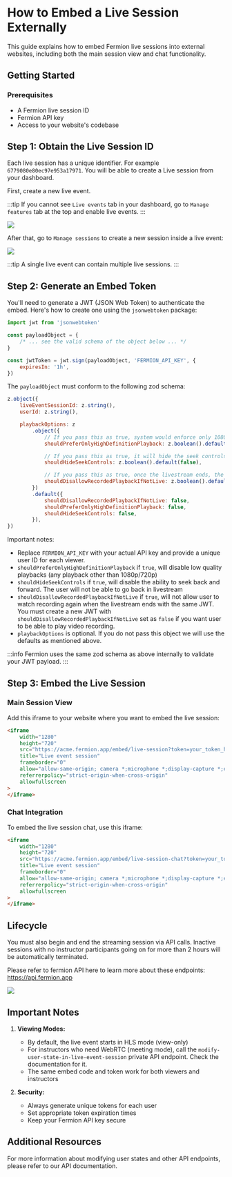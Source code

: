 # How to Embed a Live Session Externally

This guide explains how to embed Fermion live sessions into external websites, including both the main session view and chat functionality.

## Getting Started

### Prerequisites

-   A Fermion live session ID
-   Fermion API key
-   Access to your website's codebase

## Step 1: Obtain the Live Session ID

Each live session has a unique identifier. For example `6779080e80ec97e953a17971`. You will be able to create a Live session from your dashboard.

First, create a new live event.

:::tip
If you cannot see `Live events` tab in your dashboard, go to `Manage features` tab at the top and enable live events.
:::

![](https://codedamn-website-assets.s3.us-east-1.amazonaws.com/uploads/04-01-2025/screenshot-000662%402x.bbidar.png)

After that, go to `Manage sessions` to create a new session inside a live event:

![](https://codedamn-website-assets.s3.us-east-1.amazonaws.com/uploads/04-01-2025/screenshot-000663%402x.yakscf.png)

:::tip
A single live event can contain multiple live sessions.
:::

## Step 2: Generate an Embed Token

You'll need to generate a JWT (JSON Web Token) to authenticate the embed. Here's how to create one using the `jsonwebtoken` package:

```javascript
import jwt from 'jsonwebtoken'

const payloadObject = {
	/* ... see the valid schema of the object below ... */
}

const jwtToken = jwt.sign(payloadObject, 'FERMION_API_KEY', {
	expiresIn: '1h',
})
```

The `payloadObject` must conform to the following zod schema:

```js
z.object({
	liveEventSessionId: z.string(),
	userId: z.string(),

	playbackOptions: z
		.object({
			// If you pass this as true, system would enforce only 1080p and 720p modes of playback. Note: Passing this as true might result in buffering on user side if their internet is not fast (as this disables low quality playback versions)
			shouldPreferOnlyHighDefinitionPlayback: z.boolean().default(false),

			// If you pass this as true, it will hide the seek controls (seekbar and jump forward/backward buttons) from the UI
			shouldHideSeekControls: z.boolean().default(false),

			// If you pass this as true, once the livestream ends, the same JWT that is used to embed the stream would not be able to playback the recorded version of the video
			shouldDisallowRecordedPlaybackIfNotLive: z.boolean().default(false),
		})
		.default({
			shouldDisallowRecordedPlaybackIfNotLive: false,
			shouldPreferOnlyHighDefinitionPlayback: false,
			shouldHideSeekControls: false,
		}),
})
```

Important notes:

-   Replace `FERMION_API_KEY` with your actual API key and provide a unique user ID for each viewer.
-   `shouldPreferOnlyHighDefinitionPlayback` if `true`, will disable low quality playbacks (any playback other than 1080p/720p)
-   `shouldHideSeekControls` if `true`, will disable the ability to seek back and forward. The user will not be able to go back in livestream
-   `shouldDisallowRecordedPlaybackIfNotLive` if `true`, will not allow user to watch recording again when the livestream ends with the same JWT. You must create a new JWT with `shouldDisallowRecordedPlaybackIfNotLive` set as `false` if you want user to be able to play video recording.
-   `playbackOptions` is optional. If you do not pass this object we will use the defaults as mentioned above.

:::info
Fermion uses the same zod schema as above internally to validate your JWT payload.
:::

## Step 3: Embed the Live Session

### Main Session View

Add this iframe to your website where you want to embed the live session:

```html
<iframe
	width="1280"
	height="720"
	src="https://acme.fermion.app/embed/live-session?token=your_token_here"
	title="Live event session"
	frameborder="0"
	allow="allow-same-origin; camera *;microphone *;display-capture *;encrypted-media;"
	referrerpolicy="strict-origin-when-cross-origin"
	allowfullscreen
>
</iframe>
```

### Chat Integration

To embed the live session chat, use this iframe:

```html
<iframe
	width="1280"
	height="720"
	src="https://acme.fermion.app/embed/live-session-chat?token=your_token_here"
	title="Live event session"
	frameborder="0"
	allow="allow-same-origin; camera *;microphone *;display-capture *;encrypted-media;"
	referrerpolicy="strict-origin-when-cross-origin"
	allowfullscreen
>
</iframe>
```

## Lifecycle

You must also begin and end the streaming session via API calls. Inactive sessions with no instructor participants going on for more than 2 hours will be automatically terminated.

Please refer to fermion API here to learn more about these endpoints: https://api.fermion.app

![](https://codedamn-website-assets.s3.us-east-1.amazonaws.com/uploads/07-01-2025/screenshot-000686%402x.dvsmpq.png)

## Important Notes

1. **Viewing Modes:**

    - By default, the live event starts in HLS mode (view-only)
    - For instructors who need WebRTC (meeting mode), call the `modify-user-state-in-live-event-session` private API endpoint. Check the documentation for it.
    - The same embed code and token work for both viewers and instructors

2. **Security:**
    - Always generate unique tokens for each user
    - Set appropriate token expiration times
    - Keep your Fermion API key secure

## Additional Resources

For more information about modifying user states and other API endpoints, please refer to our API documentation.
